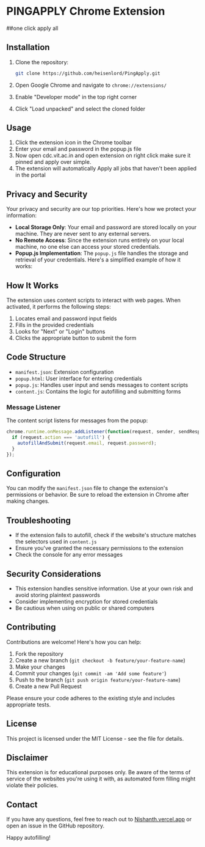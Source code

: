 # PINGAPPLY Chrome Extension
##one click apply all



## Installation

1. Clone the repository:
   ```bash
   git clone https://github.com/heisenlord/PingApply.git
   ```

2. Open Google Chrome and navigate to `chrome://extensions/`
3. Enable "Developer mode" in the top right corner
4. Click "Load unpacked" and select the cloned folder

## Usage

1. Click the extension icon in the Chrome toolbar
2. Enter your email and password in the popup.js file
3. Now open cdc.vit.ac.in and open extension on right click make sure it pinned and apply over simple.
4. The extension will automatically Apply all jobs that haven't been applied in the portal

   
## Privacy and Security

Your privacy and security are our top priorities. Here's how we protect your information:

- **Local Storage Only**: Your email and password are stored locally on your machine. They are never sent to any external servers.
- **No Remote Access**: Since the extension runs entirely on your local machine, no one else can access your stored credentials.
- **Popup.js Implementation**: The `popup.js` file handles the storage and retrieval of your credentials. Here's a simplified example of how it works:

## How It Works

The extension uses content scripts to interact with web pages. When activated, it performs the following steps:

1. Locates email and password input fields
2. Fills in the provided credentials
3. Looks for "Next" or "Login" buttons
4. Clicks the appropriate button to submit the form

## Code Structure

- `manifest.json`: Extension configuration
- `popup.html`: User interface for entering credentials
- `popup.js`: Handles user input and sends messages to content scripts
- `content.js`: Contains the logic for autofilling and submitting forms

### Message Listener

The content script listens for messages from the popup:

```javascript
chrome.runtime.onMessage.addListener(function(request, sender, sendResponse) {
  if (request.action === 'autofill') {
    autofillAndSubmit(request.email, request.password);
  }
});
```

## Configuration

You can modify the `manifest.json` file to change the extension's permissions or behavior. Be sure to reload the extension in Chrome after making changes.

## Troubleshooting

- If the extension fails to autofill, check if the website's structure matches the selectors used in `content.js`
- Ensure you've granted the necessary permissions to the extension
- Check the console for any error messages

## Security Considerations

- This extension handles sensitive information. Use at your own risk and avoid storing plaintext passwords
- Consider implementing encryption for stored credentials
- Be cautious when using on public or shared computers

## Contributing

Contributions are welcome! Here's how you can help:

1. Fork the repository
2. Create a new branch (`git checkout -b feature/your-feature-name`)
3. Make your changes
4. Commit your changes (`git commit -am 'Add some feature'`)
5. Push to the branch (`git push origin feature/your-feature-name`)
6. Create a new Pull Request

Please ensure your code adheres to the existing style and includes appropriate tests.

## License

This project is licensed under the MIT License - see the  file for details.

## Disclaimer

This extension is for educational purposes only. Be aware of the terms of service of the websites you're using it with, as automated form filling might violate their policies.

## Contact

If you have any questions, feel free to reach out to [Nishanth.vercel.app](https://nishanthreddy.vercel.app/) or open an issue in the GitHub repository.

Happy autofilling!
